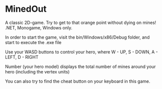 # MinedOut
A classic 2D-game. Try to get to that orange point without dying on mines! 
.NET, Monogame, Windows only.

In order to start the game, visit the bin/Windows/x86/Debug folder, and start to execute the .exe file

Use your WASD buttons to control your hero, where W - UP, S - DOWN, A - LEFT, D - RIGHT

Number (your hero model) displays the total number of mines around your hero (including the vertex units)

You can also try to find the cheat button on your keyboard in this game.


